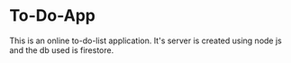 # To-Do-App
This is an online to-do-list application. It's server is created using node js and the db used is firestore.

